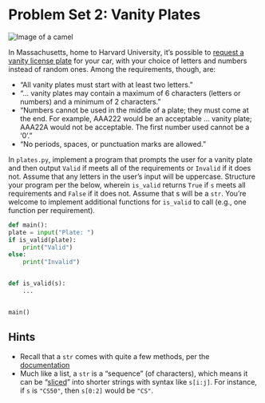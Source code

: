 # Problem Set 2: Vanity Plates

![Image of a camel](https://cs50.harvard.edu/python/2022/psets/2/plates/plate.png)

In Massachusetts, home to Harvard University, it’s possible to [request a vanity license plate](https://www.mass.gov/how-to/request-a-vanity-license-plate) for your car, with your choice of letters and numbers instead of random ones. Among the requirements, though, are:

- “All vanity plates must start with at least two letters.”
- “… vanity plates may contain a maximum of 6 characters (letters or numbers) and a minimum of 2 characters.”
- “Numbers cannot be used in the middle of a plate; they must come at the end. For example, AAA222 would be an acceptable … vanity plate; AAA22A would not be acceptable. The first number used cannot be a ‘0’.”
- “No periods, spaces, or punctuation marks are allowed.”

In `plates.py`, implement a program that prompts the user for a vanity plate and then output `Valid` if meets all of the requirements or `Invalid` if it does not. Assume that any letters in the user’s input will be uppercase. Structure your program per the below, wherein `is_valid` returns `True` if `s` meets all requirements and `False` if it does not. Assume that s will be a `str`. You’re welcome to implement additional functions for `is_valid` to call (e.g., one function per requirement).

```python
def main():
plate = input("Plate: ")
if is_valid(plate):
    print("Valid")
else:
    print("Invalid")


def is_valid(s):
    ...


main()

```

## Hints

- Recall that a `str` comes with quite a few methods, per the [documentation](https://docs.python.org/3/library/stdtypes.html#string-methods)
- Much like a list, a `str` is a “sequence” (of characters), which means it can be “[sliced](https://docs.python.org/3/library/stdtypes.html#common-sequence-operations)” into shorter strings with syntax like `s[i:j]`. For instance, if `s` is `"CS50"`, then `s[0:2]` would be `"CS"`.

